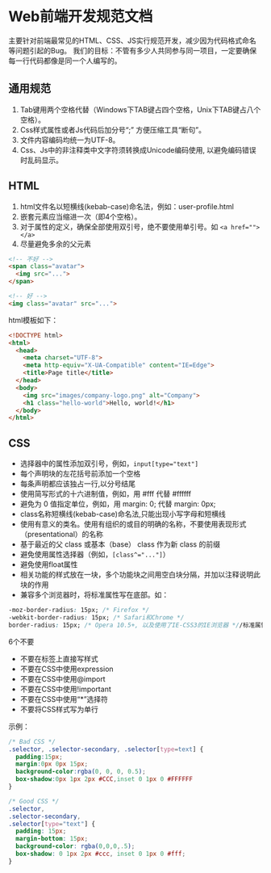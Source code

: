 # Web前端开发规范文档

主要针对前端最常见的HTML、CSS、JS实行规范开发，减少因为代码格式命名等问题引起的Bug。
我们的目标：不管有多少人共同参与同一项目，一定要确保每一行代码都像是同一个人编写的。

通用规范
-------
1. Tab键用两个空格代替（Windows下TAB键占四个空格，Unix下TAB键占八个空格）。
2. Css样式属性或者Js代码后加分号“;”    方便压缩工具“断句”。
3. 文件内容编码均统一为UTF-8。
4. Css、Js中的非注释类中文字符须转换成Unicode编码使用, 以避免编码错误时乱码显示。


HTML
-------
1. html文件名以短横线(kebab-case)命名法，例如：user-profile.html
2. 嵌套元素应当缩进一次（即4个空格）。
3. 对于属性的定义，确保全部使用双引号，绝不要使用单引号。如 ```<a href=""></a>```
4. 尽量避免多余的父元素
```html
<!-- 不好 -->
<span class="avatar">
  <img src="...">
</span>

<!-- 好 -->
<img class="avatar" src="...">
```

html模板如下：
```html
<!DOCTYPE html>
<html>
  <head>
    <meta charset="UTF-8">
    <meta http-equiv="X-UA-Compatible" content="IE=Edge">
    <title>Page title</title>
  </head>
  <body>
    <img src="images/company-logo.png" alt="Company">
    <h1 class="hello-world">Hello, world!</h1>
  </body>
</html>
```


CSS
-------
* 选择器中的属性添加双引号，例如，```input[type="text"]```
* 每个声明块的左花括号前添加一个空格
* 每条声明都应该独占一行,以分号结尾
* 使用简写形式的十六进制值，例如，用 #fff 代替 #ffffff
* 避免为 0 值指定单位，例如，用 margin: 0; 代替 margin: 0px;
* class名称短横线(kebab-case)命名法,只能出现小写字母和短横线
* 使用有意义的类名。使用有组织的或目的明确的名称，不要使用表现形式（presentational）的名称
* 基于最近的父 class 或基本（base） class 作为新 class 的前缀
* 避免使用属性选择器（例如，```[class^="..."]```）
* 避免使用float属性
* 相关功能的样式放在一块，多个功能块之间用空白块分隔，并加以注释说明此块的作用
* 兼容多个浏览器时，将标准属性写在底部。如：
```css
-moz-border-radius: 15px; /* Firefox */
-webkit-border-radius: 15px; /* Safari和Chrome */
border-radius: 15px; /* Opera 10.5+, 以及使用了IE-CSS3的IE浏览器 *//标准属性
```
6个不要
* 不要在标签上直接写样式
* 不要在CSS中使用expression
* 不要在CSS中使用@import
* 不要在CSS中使用!important
* 不要在CSS中使用“*”选择符
* 不要将CSS样式写为单行

示例：
```css
/* Bad CSS */
.selector, .selector-secondary, .selector[type=text] {
  padding:15px;
  margin:0px 0px 15px;
  background-color:rgba(0, 0, 0, 0.5);
  box-shadow:0px 1px 2px #CCC,inset 0 1px 0 #FFFFFF
}

/* Good CSS */
.selector,
.selector-secondary,
.selector[type="text"] {
  padding: 15px;
  margin-bottom: 15px;
  background-color: rgba(0,0,0,.5);
  box-shadow: 0 1px 2px #ccc, inset 0 1px 0 #fff;
}
```









